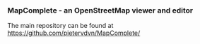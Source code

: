 ### MapComplete - an OpenStreetMap viewer and editor

The main repository can be found at https://github.com/pietervdvn/MapComplete/
